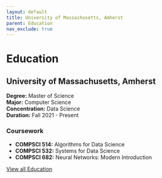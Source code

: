```yaml
---
layout: default
title: University of Massachusetts, Amherst
parent: Education
nav_exclude: true
---
```

# Education

## University of Massachusetts, Amherst
**Degree:** Master of Science    
**Major:** Computer Science   
**Concentration:** Data Science  
**Duration:** Fall 2021 - Present   

### Coursework
* **COMPSCI 514:** Algorithms for Data Science
* **COMPSCI 532:** Systems for Data Science
* **COMPSCI 682:** Neural Networks: Modern Introduction

[View all Education](https://muditchaudhary.github.io/docs/education/)